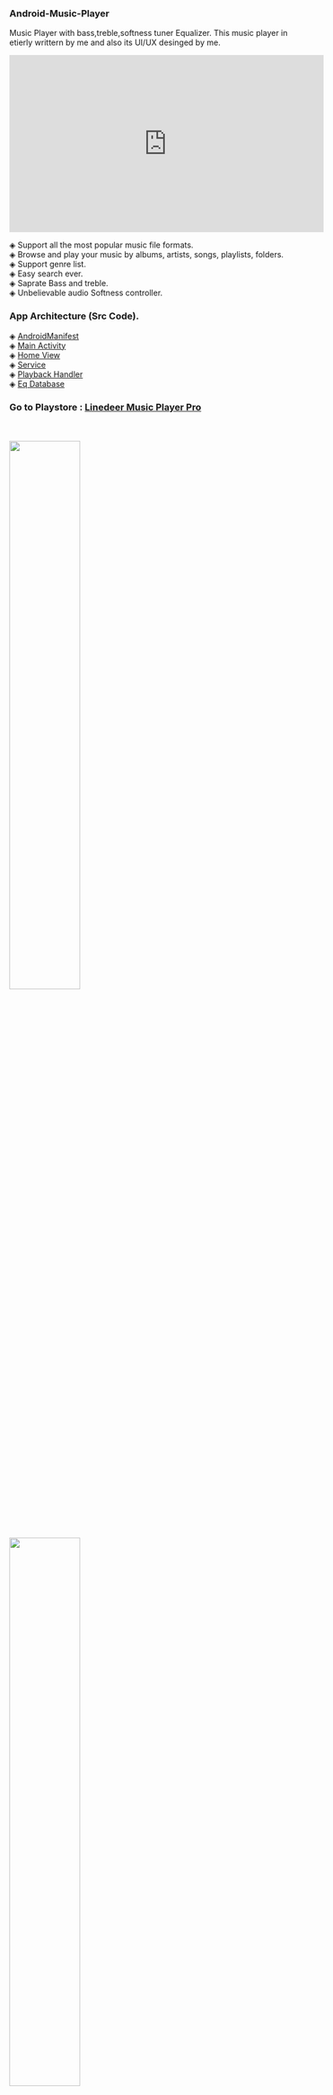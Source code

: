 ### Android-Music-Player

Music Player with bass,treble,softness tuner Equalizer.
This music player in etierly writtern by me and also its UI/UX desinged by me.

 <iframe width="560" height="315"
src="https://youtu.be/gVqzzIc55Vs" 
frameborder="0" 
allow="accelerometer; autoplay; encrypted-media; gyroscope; picture-in-picture" 
allowfullscreen></iframe>

◈ Support all the most popular music file formats.</br>
◈ Browse and play your music by albums, artists, songs, playlists, folders.</br>
◈ Support genre list.</br>
◈ Easy search ever.</br>
◈ Saprate Bass and treble.</br>
◈ Unbelievable audio Softness controller.

### App Architecture (Src Code).
◈ [AndroidManifest](https://github.com/KishanV/Android-Music-Player/blob/master/app/src/main/AndroidManifest.xml)</br>
◈ [Main Activity](https://github.com/KishanV/Android-Music-Player/blob/master/app/src/main/java/com/linedeer/player/Ui.java)</br>
◈ [Home View](https://github.com/KishanV/Android-Music-Player/blob/master/app/src/main/java/Views/ContentHome.java)</br>
◈ [Service](https://github.com/KishanV/Android-Music-Player/blob/master/app/src/main/java/com/linedeer/player/musicPlayer.java)</br>
◈ [Playback Handler](https://github.com/KishanV/Android-Music-Player/blob/master/app/src/main/java/com/player/playlistHandler.java)</br>
◈ [Eq Database](https://github.com/KishanV/Android-Music-Player/blob/master/app/src/main/java/com/player/playerDb.java)

### Go to Playstore : [Linedeer Music Player Pro](https://play.google.com/store/apps/details?id=com.linedeer.music.handler)
</br>
</br>
<img src="https://raw.githubusercontent.com/KishanV/Android-Music-Player/master/imgs/renderDemo1.png" width="50%" />
<img src="https://raw.githubusercontent.com/KishanV/Android-Music-Player/master/imgs/renderDemo4.png" width="50%" />
<img src="https://raw.githubusercontent.com/KishanV/Android-Music-Player/master/imgs/renderDemo2_2.png" width="50%" />
<img src="https://raw.githubusercontent.com/KishanV/Android-Music-Player/master/imgs/renderDemo5_5.png" width="50%" />
<img src="https://raw.githubusercontent.com/KishanV/Android-Music-Player/master/imgs/renderDemo8_8.png" width="50%" />
